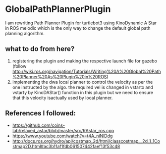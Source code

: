 # GlobalPathPlannerPlugin 
I am rewriting Path Planner Plugin for turtlebot3 using KinoDynamic A Star in ROS melodic which is the only way to change the default global path planning algorithm.

## what to do from here?
1. registering the plugin and making the respective launch file for gazebo (follow http://wiki.ros.org/navigation/Tutorials/Writing%20A%20Global%20Path%20Planner%20As%20Plugin%20in%20ROS)
2. implementing the dwa local planner to control the velocity as per the one instructed by the algo. the required vel is changed in vstartx and vstarty by KinoDAStar() function in this plugin but we need to ensure that this velocity isactually used by local planner.

## References I followed:
- https://github.com/coins-lab/relaxed_astar/blob/master/src/RAstar_ros.cpp
- https://www.youtube.com/watch?v=t4A_niNlDdg
- http://docs.ros.org/hydro/api/costmap_2d/html/classcostmap__2d_1_1Costmap2D.html#ac3b11af1fdb061507442faef13f53c48
